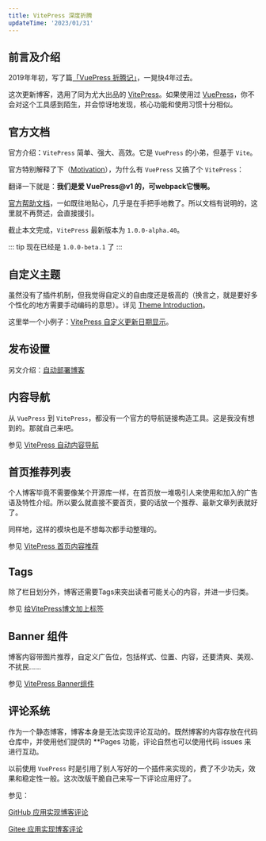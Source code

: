 ```yaml
---
title: VitePress 深度折腾
updateTime: '2023/01/31'
---
```


## 前言及介绍
2019年年初，写了篇[「VuePress 折腾记」](/ARCHIVE/vuepress-play-around)，一晃快4年过去。

这次更新博客，选用了同为尤大出品的 [VitePress](https://vitepress.vuejs.org/)。如果使用过 [VuePress](https://vuepress.vuejs.org/)，你不会对这个工具感到陌生，并会惊讶地发现，核心功能和使用习惯十分相似。

## 官方文档

官方介绍：`VitePress` 简单、强大、高效。它是 `VuePress` 的小弟，但基于 `Vite`。

官方特别解释了下（[Motivation](https://vitepress.vuejs.org/guide/what-is-vitepress.html#motivation)），为什么有 `VuePress` 又搞了个 `VitePress`：

翻译一下就是：**我们是爱 VuePress@v1 的，可webpack它慢啊。**


[官方帮助文档](https://vitepress.vuejs.org/guide/getting-started)，一如既往地贴心，几乎是在手把手地教了。所以文档有说明的，这里就不再赘述，会直接援引。

截止本文完成，`VitePress` 最新版本为 `1.0.0-alpha.40`。

::: tip
现在已经是 `1.0.0-beta.1` 了
:::

## 自定义主题
虽然没有了插件机制，但我觉得自定义的自由度还是极高的（换言之，就是要好多个性化的地方需要手动编码的意思）。详见 [Theme Introduction](https://vitepress.vuejs.org/guide/theme-introduction)。

这里举一个小例子：[VitePress 自定义更新日期显示](/CODES/vitepress-last-updated.html)。

## 发布设置
另文介绍：[自动部署博客](/CODES/vitepress-last-updated.html)

## 内容导航 
从 `VuePress` 到 `VitePress`，都没有一个官方的导航链接构造工具。这是我没有想到的。那就自己来吧。

参见 [VitePress 自动内容导航](/CODES/vitepress-navigation.html)

## 首页推荐列表
个人博客毕竟不需要像某个开源库一样，在首页放一堆吸引人来使用和加入的广告语及特性介绍。所以要么就直接不要首页，要的话放一个推荐、最新文章列表就好了。

同样地，这样的模块也是不想每次都手动整理的。

参见 [VitePress 首页内容推荐](/CODES/vitepress-recommendation.html)

## Tags
除了栏目划分外，博客还需要Tags来突出读者可能关心的内容，并进一步归类。

参见 [给VitePress博文加上标签](/CODES/vitepress-with-tags.html)

## Banner 组件
博客内容带图片推荐，自定义广告位，包括样式、位置、内容，还要清爽、美观、不扰民……

参见 [VitePress Banner组件](/CODES/vitepress-banner.html)

## 评论系统
作为一个静态博客，博客本身是无法实现评论互动的。既然博客的内容存放在代码仓库中，并使用他们提供的 **Pages 功能，评论自然也可以使用代码 issues 来进行互动。

以前使用 `VuePress` 时是引用了别人写好的一个插件来实现的，费了不少功夫，效果和稳定性一般。这次改版干脆自己来写一下评论应用好了。

参见：

[GitHub 应用实现博客评论](/CODES/vitepress-github-issues.html)

[Gitee 应用实现博客评论](/CODES/vitepress-gitee-issues.html)